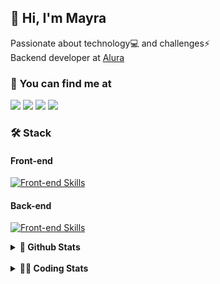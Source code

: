## 👋 Hi, I'm Mayra

Passionate about technology💻 and challenges⚡  
Backend developer at [Alura](https://www.alura.com.br)   

### 💬 You can find me at

<a href="https://mayra.dev" target="_blank" rel="noopener"><img src="https://img.shields.io/badge/-mayra.dev-005FED?style=flat&logo=Google-chrome&logoColor=white"/></a>
<a href="https://linkedin.com/in/mayraamaral" target="_blank" rel="noopener"><img src="https://img.shields.io/badge/-/mayraamaral-0077B5?style=flat&logo=Linkedin&logoColor=white"/></a>
<a href="mailto:mayra@mayra.dev" target="_blank" rel="noopener"><img src="https://img.shields.io/badge/-mayra@mayra.dev-D14836?style=flat&logo=Gmail&logoColor=white"/></a>
<a href="" target="_blank" rel="noopener"><img src="https://img.shields.io/badge/-mayraamaral-7289DA?style=flat&logo=Discord&logoColor=white"/></a>

### 🛠️ Stack
#### Front-end

[![Front-end Skills](https://skillicons.dev/icons?i=react,next,angular,redux,styledcomponents,html,css,sass,js,ts,figma)](https://skillicons.dev)
#### Back-end

[![Front-end Skills](https://skillicons.dev/icons?i=java,spring,hibernate,aws,idea,postgres,mysql,git,linux,bash,nodejs,docker,kubernetes,jenkins)](https://skillicons.dev)


<details>
    <summary><strong>📌 Github Stats</strong></summary>
    <br />
    <div align="center">
        <table>
      <td><img height="160em" src="https://github-readme-stats.vercel.app/api?username=mayraamaral&show_icons=true&theme=algolia&hide_border=true&hide=stars&count_private=true" alt="Readme stats"></td>
      <td><img height="160em" src="https://github-readme-stats.vercel.app/api/top-langs/?username=mayraamaral&&layout=compact&&theme=algolia&hide_border=true&langs_count=6" alt="Language stats"></td>
       </table>
  </div> 
    

  <p align="center">
    <img src="https://github-readme-streak-stats.herokuapp.com?user=mayraamaral&theme=dark&hide_border=true&date_format=j%20M%5B%20Y%5D&locale=pt-br&background=050F2C&ring=0195DD&fire=23AA7D&currStreakLabel=23AA7D" alt="Streak stats">
  </p> 
</details>

<br />

<details>
  <summary><strong>👩‍💻 Coding Stats</strong></summary>
  <br />
  
  <!--START_SECTION:waka-->
![Code Time](http://img.shields.io/badge/Code%20Time-659%20hrs%2033%20mins-blue)

**🐱 My GitHub Data** 

> 📦 588.2 kB Used in GitHub's Storage 
 > 
> 🏆 982 Contributions in the Year 2024
 > 
> 🚫 Not Opted to Hire
 > 
> 📜 62 Public Repositories 
 > 
> 🔑 33 Private Repositories 
 > 
**I'm an Early 🐤** 

```text
🌞 Morning                10259 commits       ██████░░░░░░░░░░░░░░░░░░░   23.16 % 
🌆 Daytime                28353 commits       ████████████████░░░░░░░░░   64.01 % 
🌃 Evening                5403 commits        ███░░░░░░░░░░░░░░░░░░░░░░   12.20 % 
🌙 Night                  277 commits         ░░░░░░░░░░░░░░░░░░░░░░░░░   00.63 % 
```
📅 **I'm Most Productive on Wednesday** 

```text
Monday                   7287 commits        ████░░░░░░░░░░░░░░░░░░░░░   16.45 % 
Tuesday                  5287 commits        ███░░░░░░░░░░░░░░░░░░░░░░   11.94 % 
Wednesday                15310 commits       █████████░░░░░░░░░░░░░░░░   34.57 % 
Thursday                 9725 commits        █████░░░░░░░░░░░░░░░░░░░░   21.96 % 
Friday                   5960 commits        ███░░░░░░░░░░░░░░░░░░░░░░   13.46 % 
Saturday                 304 commits         ░░░░░░░░░░░░░░░░░░░░░░░░░   00.69 % 
Sunday                   419 commits         ░░░░░░░░░░░░░░░░░░░░░░░░░   00.95 % 
```


📊 **This Week I Spent My Time On** 

```text
🕑︎ Time Zone: America/Sao_Paulo

💬 Programming Languages: 
Java                     9 hrs 37 mins       ███████████████░░░░░░░░░░   58.88 % 
SQL                      2 hrs 45 mins       ████░░░░░░░░░░░░░░░░░░░░░   16.82 % 
JavaScript               1 hr 29 mins        ██░░░░░░░░░░░░░░░░░░░░░░░   09.11 % 
JSP                      1 hr 21 mins        ██░░░░░░░░░░░░░░░░░░░░░░░   08.34 % 
CSS                      47 mins             █░░░░░░░░░░░░░░░░░░░░░░░░   04.84 % 

🔥 Editors: 
IntelliJ IDEA            16 hrs 5 mins       █████████████████████████   98.39 % 
VS Code                  15 mins             ░░░░░░░░░░░░░░░░░░░░░░░░░   01.61 % 

💻 Operating System: 
Linux                    16 hrs 21 mins      █████████████████████████   100.00 % 
```

**I Mostly Code in Java** 

```text
Java                     123 repos           ███████░░░░░░░░░░░░░░░░░░   27.89 % 
JavaScript               101 repos           ██████░░░░░░░░░░░░░░░░░░░   22.90 % 
TypeScript               83 repos            █████░░░░░░░░░░░░░░░░░░░░   18.82 % 
Python                   2 repos             ░░░░░░░░░░░░░░░░░░░░░░░░░   00.45 % 
Dockerfile               1 repo              ░░░░░░░░░░░░░░░░░░░░░░░░░   00.23 % 
```




 Last Updated on 12/12/2024 19:22:24 UTC
<!--END_SECTION:waka-->

</details>
